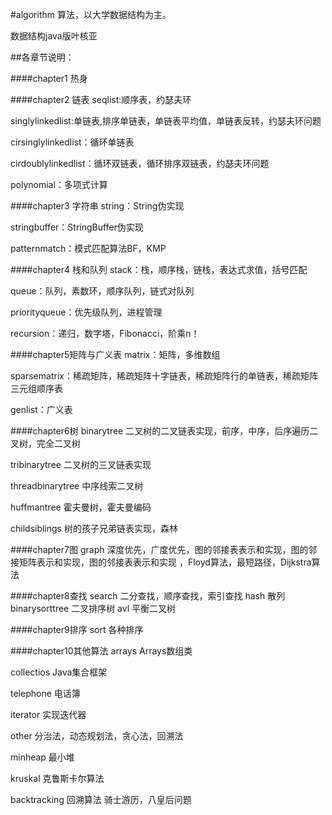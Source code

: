 #algorithm
算法，以大学数据结构为主。

数据结构java版叶核亚

##各章节说明：

####chapter1  热身



####chapter2  链表
seqlist:顺序表，约瑟夫环

singlylinkedlist:单链表,排序单链表，单链表平均值，单链表反转，约瑟夫环问题

cirsinglylinkedlist：循环单链表

cirdoublylinkedlist：循环双链表，循环排序双链表，约瑟夫环问题

polynomial：多项式计算

####chapter3  字符串
string：String伪实现

stringbuffer：StringBuffer伪实现

patternmatch：模式匹配算法BF，KMP

####chapter4 栈和队列
stack：栈，顺序栈，链栈，表达式求值，括号匹配

queue：队列，素数环，顺序队列，链式对队列

priorityqueue：优先级队列，进程管理

recursion：递归，数字塔，Fibonacci，阶乘n！


####chapter5矩阵与广义表
matrix：矩阵，多维数组

sparsematrix：稀疏矩阵，稀疏矩阵十字链表，稀疏矩阵行的单链表，稀疏矩阵三元组顺序表

genlist：广义表


####chapter6树
binarytree 二叉树的二叉链表实现，前序，中序，后序遍历二叉树，完全二叉树

tribinarytree 二叉树的三叉链表实现

threadbinarytree 中序线索二叉树

huffmantree  霍夫曼树，霍夫曼编码

childsiblings 树的孩子兄弟链表实现，森林

####chapter7图
graph 深度优先，广度优先，图的邻接表表示和实现，图的邻接矩阵表示和实现，图的邻接表表示和实现
，Floyd算法，最短路径，Dijkstra算法


####chapter8查找
search  二分查找，顺序查找，索引查找
hash 散列
binarysorttree  二叉排序树
avl 平衡二叉树

####chapter9排序
sort  各种排序

####chapter10其他算法
arrays  Arrays数组类

collectios Java集合框架

telephone 电话簿

iterator 实现迭代器

other 分治法，动态规划法，贪心法，回溯法

minheap 最小堆

kruskal  克鲁斯卡尔算法

backtracking  回溯算法 骑士游历，八皇后问题  








